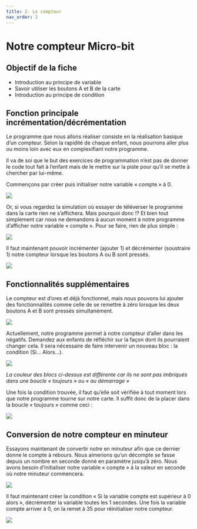 ```yaml
---
title: 2- Le compteur
nav_order: 2
---
```


# Notre compteur Micro-bit

## Objectif de la fiche

* Introduction au principe de variable
* Savoir utiliser les boutons A et B de la carte
* Introduction au principe de condition

## Fonction principale incrémentation/décrémentation

Le programme que nous allons réaliser consiste en la réalisation basique d’un compteur. Selon la rapidité de chaque enfant, nous pourrons aller plus ou moins loin avec eux en complexifiant notre programme.

Il va de soi que le but des exercices de programmation n’est pas de donner le code tout fait à l’enfant mais de le mettre sur la piste pour qu’il se mette à chercher par lui-même.

Commençons par créer puis initialiser notre variable « compte » à 0.

<img src="https://github.com/serresebastien/MicroBit/blob/master/img/compteur/01.png?raw=true">

Or, si vous regardez la simulation où essayer de téléverser le programme dans la carte rien ne s’affichera. Mais pourquoi donc !? Et bien tout simplement car nous ne demandons à aucun moment à notre programme d’afficher notre variable « compte ». Pour se faire, rien de plus simple :

<img src="https://github.com/serresebastien/MicroBit/blob/master/img/compteur/02.png?raw=true">

Il faut maintenant pouvoir incrémenter (ajouter 1) et décrémenter (soustraire 1) notre compteur lorsque les boutons A ou B sont pressés.

<img src="https://github.com/serresebastien/MicroBit/blob/master/img/compteur/03.png?raw=true">

## Fonctionnalités supplémentaires

Le compteur est d’ores et déjà fonctionnel, mais nous pouvons lui ajouter des fonctionnalités comme celle de se remettre à zéro lorsque les deux boutons A et B sont pressés simultanément.

<img src="https://github.com/serresebastien/MicroBit/blob/master/img/compteur/04.png?raw=true">

Actuellement, notre programme permet à notre compteur d’aller dans les négatifs. Demandez aux enfants de réfléchir sur la façon dont ils pourraient changer cela. Il sera nécessaire de faire intervenir un nouveau bloc : la condition (Si… Alors…).

<img src="https://github.com/serresebastien/MicroBit/blob/master/img/compteur/05.png?raw=true">

*La couleur des blocs ci-dessus est différente car ils ne sont pas imbriqués dans une boucle « toujours » ou « au démarrage »*

Une fois la condition trouvée, il faut qu’elle soit vérifiée à tout moment lors que notre programme tourne sur notre carte. Il suffit donc de la placer dans la boucle « toujours » comme ceci :

<img src="https://github.com/serresebastien/MicroBit/blob/master/img/compteur/06.png?raw=true">

## Conversion de notre compteur en minuteur

Essayons maintenant de convertir notre en minuteur afin que ce dernier donne le compte à rebours. Nous aimerions qu’un décompte se fasse depuis un nombre en seconde donné en paramètre jusqu’à zéro. Nous avons besoin d’initialiser notre variable « compte » à la valeur en seconde où notre minuteur commencera.

<img src="https://github.com/serresebastien/MicroBit/blob/master/img/compteur/07.png?raw=true">

Il faut maintenant créer la condition « Si la variable compte est supérieur à 0 alors », décrémenter la variable toutes les 1 secondes. Une fois la variable compte arriver à 0, on la remet à 35 pour réinitialiser notre compteur.

<img src="https://github.com/serresebastien/MicroBit/blob/master/img/compteur/08.png?raw=true">
